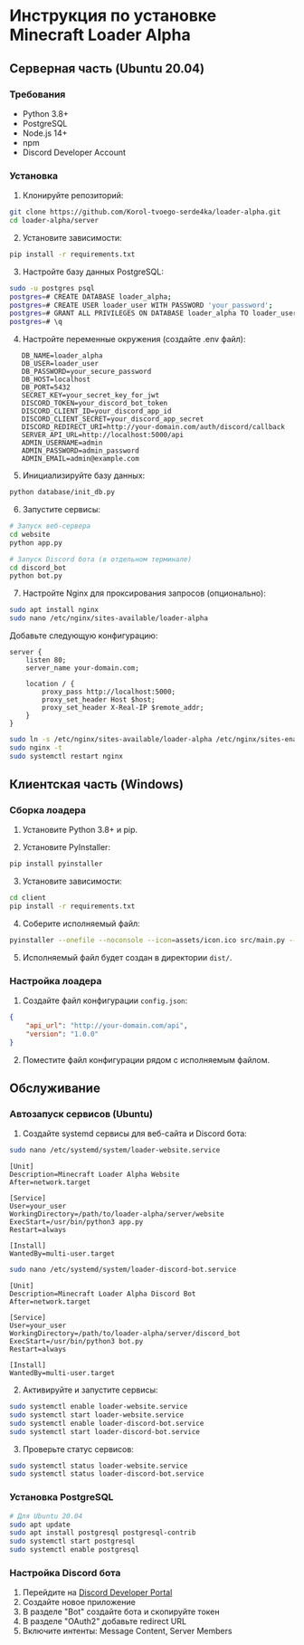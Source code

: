 # Инструкция по установке Minecraft Loader Alpha

## Серверная часть (Ubuntu 20.04)

### Требования
- Python 3.8+
- PostgreSQL
- Node.js 14+
- npm
- Discord Developer Account

### Установка

1. Клонируйте репозиторий:
```bash
git clone https://github.com/Korol-tvoego-serde4ka/loader-alpha.git
cd loader-alpha/server
```

2. Установите зависимости:
```bash
pip install -r requirements.txt
```

3. Настройте базу данных PostgreSQL:
```bash
sudo -u postgres psql
postgres=# CREATE DATABASE loader_alpha;
postgres=# CREATE USER loader_user WITH PASSWORD 'your_password';
postgres=# GRANT ALL PRIVILEGES ON DATABASE loader_alpha TO loader_user;
postgres=# \q
```

4. Настройте переменные окружения (создайте .env файл):
```
   DB_NAME=loader_alpha
   DB_USER=loader_user
   DB_PASSWORD=your_secure_password
   DB_HOST=localhost
   DB_PORT=5432
   SECRET_KEY=your_secret_key_for_jwt
   DISCORD_TOKEN=your_discord_bot_token
   DISCORD_CLIENT_ID=your_discord_app_id
   DISCORD_CLIENT_SECRET=your_discord_app_secret
   DISCORD_REDIRECT_URI=http://your-domain.com/auth/discord/callback
   SERVER_API_URL=http://localhost:5000/api
   ADMIN_USERNAME=admin
   ADMIN_PASSWORD=admin_password
   ADMIN_EMAIL=admin@example.com
```

5. Инициализируйте базу данных:
```bash
python database/init_db.py
```

6. Запустите сервисы:
```bash
# Запуск веб-сервера
cd website
python app.py

# Запуск Discord бота (в отдельном терминале)
cd discord_bot
python bot.py
```

7. Настройте Nginx для проксирования запросов (опционально):
```bash
sudo apt install nginx
sudo nano /etc/nginx/sites-available/loader-alpha
```
Добавьте следующую конфигурацию:
```
server {
    listen 80;
    server_name your-domain.com;

    location / {
        proxy_pass http://localhost:5000;
        proxy_set_header Host $host;
        proxy_set_header X-Real-IP $remote_addr;
    }
}
```
```bash
sudo ln -s /etc/nginx/sites-available/loader-alpha /etc/nginx/sites-enabled/
sudo nginx -t
sudo systemctl restart nginx
```

## Клиентская часть (Windows)

### Сборка лоадера

1. Установите Python 3.8+ и pip.

2. Установите PyInstaller:
```bash
pip install pyinstaller
```

3. Установите зависимости:
```bash
cd client
pip install -r requirements.txt
```

4. Соберите исполняемый файл:
```bash
pyinstaller --onefile --noconsole --icon=assets/icon.ico src/main.py --name minecraft-loader-alpha
```

5. Исполняемый файл будет создан в директории `dist/`.

### Настройка лоадера

1. Создайте файл конфигурации `config.json`:
```json
{
    "api_url": "http://your-domain.com/api",
    "version": "1.0.0"
}
```

2. Поместите файл конфигурации рядом с исполняемым файлом.

## Обслуживание

### Автозапуск сервисов (Ubuntu)

1. Создайте systemd сервисы для веб-сайта и Discord бота:

```bash
sudo nano /etc/systemd/system/loader-website.service
```
```
[Unit]
Description=Minecraft Loader Alpha Website
After=network.target

[Service]
User=your_user
WorkingDirectory=/path/to/loader-alpha/server/website
ExecStart=/usr/bin/python3 app.py
Restart=always

[Install]
WantedBy=multi-user.target
```

```bash
sudo nano /etc/systemd/system/loader-discord-bot.service
```
```
[Unit]
Description=Minecraft Loader Alpha Discord Bot
After=network.target

[Service]
User=your_user
WorkingDirectory=/path/to/loader-alpha/server/discord_bot
ExecStart=/usr/bin/python3 bot.py
Restart=always

[Install]
WantedBy=multi-user.target
```

2. Активируйте и запустите сервисы:
```bash
sudo systemctl enable loader-website.service
sudo systemctl start loader-website.service
sudo systemctl enable loader-discord-bot.service
sudo systemctl start loader-discord-bot.service
```

3. Проверьте статус сервисов:
```bash
sudo systemctl status loader-website.service
sudo systemctl status loader-discord-bot.service
```

### Установка PostgreSQL
```bash
# Для Ubuntu 20.04
sudo apt update
sudo apt install postgresql postgresql-contrib
sudo systemctl start postgresql
sudo systemctl enable postgresql
```

### Настройка Discord бота
1. Перейдите на [Discord Developer Portal](https://discord.com/developers/applications)
2. Создайте новое приложение
3. В разделе "Bot" создайте бота и скопируйте токен
4. В разделе "OAuth2" добавьте redirect URL
5. Включите интенты: Message Content, Server Members 